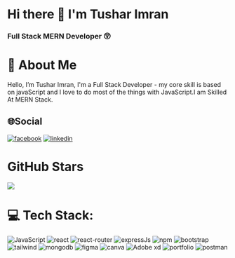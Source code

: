 # Hi there 👋 I'm Tushar Imran

### Full Stack MERN Developer 😲

# 📣 About Me
Hello, I’m Tushar Imran, I'm a Full Stack Developer - my core skill is based on javaScript
and I love to do most of the things with JavaScript.I am Skilled At MERN Stack.

## 🌐Social
[![facebook](https://camo.githubusercontent.com/6507b6af1fa0c23a32321b4594fe0f353fc56a2e6721ea67a5f51cd830c85b61/68747470733a2f2f696d672e736869656c64732e696f2f62616467652f46616365626f6f6b2d2532333138373746322e7376673f6c6f676f3d46616365626f6f6b266c6f676f436f6c6f723d7768697465)](https://www.facebook.com/profile.php?id=100009068730323)
[![linkedin](https://camo.githubusercontent.com/f17ba9730c27e5f1230325b94c8b68bbf3115d32650866f6e3d0ade68201beea/68747470733a2f2f696d672e736869656c64732e696f2f62616467652f4c696e6b6564496e2d2532333030373742352e7376673f6c6f676f3d6c696e6b6564696e266c6f676f436f6c6f723d7768697465)](https://www.linkedin.com/in/tushar454/)

# GitHub Stars
![](https://github-readme-stats.vercel.app/api?username=tushar-454)

# 💻 Tech Stack:
![JavaScript](https://camo.githubusercontent.com/06b0ed212bf5bae6c044ba0b4a708f97ca82a23e38b089dfc4f97ba239a35cc8/68747470733a2f2f696d672e736869656c64732e696f2f62616467652f6a6176617363726970742d2532333332333333302e7376673f7374796c653d666c61742d737175617265266c6f676f3d6a617661736372697074266c6f676f436f6c6f723d253233463744463145)
![react](https://camo.githubusercontent.com/bb8234ccdc6a848e502ae7a684390e40b58a11e5789058c36e78a6c72c86e2e8/68747470733a2f2f696d672e736869656c64732e696f2f62616467652f72656163742d2532333230323332612e7376673f7374796c653d666c61742d737175617265266c6f676f3d7265616374266c6f676f436f6c6f723d253233363144414642)
![react-router](https://camo.githubusercontent.com/104e5874758745e8d32b781ce55824824cf23e6d40d0d8043c74403b8dd17a68/68747470733a2f2f696d672e736869656c64732e696f2f62616467652f52656163745f526f757465722d4341343234353f7374796c653d666c61742d737175617265266c6f676f3d72656163742d726f75746572266c6f676f436f6c6f723d7768697465)
![expressJs](https://camo.githubusercontent.com/9341d8e20d78285ed99ce797705652a7de09a5a791cbc391cdbf20c9274b773a/68747470733a2f2f696d672e736869656c64732e696f2f62616467652f657870726573732e6a732d2532333430346435392e7376673f7374796c653d666c61742d737175617265266c6f676f3d65787072657373266c6f676f436f6c6f723d253233363144414642)
![npm](https://camo.githubusercontent.com/d1260d6b78234711c28c89e0d157b03b306e43c6186e8997b1bf511d0a5dbde9/68747470733a2f2f696d672e736869656c64732e696f2f62616467652f4e504d2d2532333030303030302e7376673f7374796c653d666c61742d737175617265266c6f676f3d6e706d266c6f676f436f6c6f723d7768697465)
![bootstrap](https://camo.githubusercontent.com/0a76e76dac6faf5ea47bec8fd90db547f42cff755c8047caa9af19f3ed62fec7/68747470733a2f2f696d672e736869656c64732e696f2f62616467652f626f6f7473747261702d2532333536334437432e7376673f7374796c653d666c61742d737175617265266c6f676f3d626f6f747374726170266c6f676f436f6c6f723d7768697465)
![tailwind](https://camo.githubusercontent.com/3f40d252ab4a94f5cbd3aa36a538633f1ae64a75f9444d0e0fa2b5b07f5af6eb/68747470733a2f2f696d672e736869656c64732e696f2f62616467652f7461696c77696e646373732d2532333338423241432e7376673f7374796c653d666c61742d737175617265266c6f676f3d7461696c77696e642d637373266c6f676f436f6c6f723d7768697465)
![mongodb](https://camo.githubusercontent.com/0cc03f7f96938ab0493d1982c1f1d06c216147b80ed1bd8b34210a7b2cb04b2d/68747470733a2f2f696d672e736869656c64732e696f2f62616467652f4d6f6e676f44422d2532333465613934622e7376673f7374796c653d666c61742d737175617265266c6f676f3d6d6f6e676f6462266c6f676f436f6c6f723d7768697465)
![figma](https://camo.githubusercontent.com/4bd1d587cd5a0b22d1306761ce027d88039776f5d4fc3bd3bdcd9db4254100b5/68747470733a2f2f696d672e736869656c64732e696f2f62616467652f6669676d612d2532334632344531452e7376673f7374796c653d666c61742d737175617265266c6f676f3d6669676d61266c6f676f436f6c6f723d7768697465)
![canva](https://camo.githubusercontent.com/8497e370eb4641255e4fbfeb095543804920a577ff4d74401a507158de124cea/68747470733a2f2f696d672e736869656c64732e696f2f62616467652f43616e76612d2532333030433443432e7376673f7374796c653d666c61742d737175617265266c6f676f3d43616e7661266c6f676f436f6c6f723d7768697465)
![Adobe xd](https://camo.githubusercontent.com/01947aa472c929c4c2aa06e6cff55c41294d970021803071740f6d8b026ec502/68747470733a2f2f696d672e736869656c64732e696f2f62616467652f41646f626525323058442d3437303133373f7374796c653d666c61742d737175617265266c6f676f3d41646f62652532305844266c6f676f436f6c6f723d23464636314636)
![portfolio](https://camo.githubusercontent.com/8bc3deb0f3824997bd54d9d4769c8dd76406d06497189a8d7c90ce44142d022f/68747470733a2f2f696d672e736869656c64732e696f2f62616467652f506f7274666f6c696f2d2532333030303030302e7376673f7374796c653d666c61742d737175617265266c6f676f3d66697265666f78266c6f676f436f6c6f723d23464637313339)
![postman](https://camo.githubusercontent.com/6b2dd2b9e6982c5590e45f6ae4bb67564695fdf802a6dbdaa0198502f504e656/68747470733a2f2f696d672e736869656c64732e696f2f62616467652f506f73746d616e2d4646364333373f7374796c653d666c61742d737175617265266c6f676f3d706f73746d616e266c6f676f436f6c6f723d7768697465)



